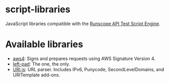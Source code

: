 # script-libraries
JavaScript libraries compatible with the [Runscope API Test Script Engine](https://www.runscope.com/docs/api-testing/scripts).


# Available libraries

- [aws4](https://github.com/mhart/aws4): Signs and prepares requests using AWS Signature Version 4.
- [left-pad](https://github.com/stevemao/left-pad): The one, the only.
- [URI.js](https://medialize.github.io/URI.js): URL parser. Includes IPv6, Punycode, SecondLevelDomains, and URITemplate add-ons.